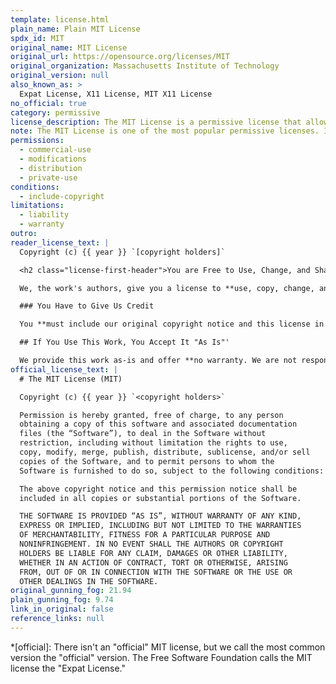 ```yaml
---
template: license.html
plain_name: Plain MIT License
spdx_id: MIT
original_name: MIT License
original_url: https://opensource.org/licenses/MIT
original_organization: Massachusetts Institute of Technology
original_version: null
also_known_as: >
  Expat License, X11 License, MIT X11 License
no_official: true
category: permissive
license_description: The MIT License is a permissive license that allows you to do whatever you want with the work <strong>as long as you include the original copyright and license notice</strong> in any copy of the software/source.
note: The MIT License is one of the most popular permissive licenses. It is a simple, clear license that allows you to do almost anything with a work as long as you give credit to the original author.
permissions:
  - commercial-use
  - modifications
  - distribution
  - private-use
conditions:
  - include-copyright
limitations:
  - liability
  - warranty
outro:
reader_license_text: |
  Copyright (c) {{ year }} `[copyright holders]`

  <h2 class="license-first-header">You are Free to Use, Change, and Share This Work</h2>

  We, the work's authors, give you a license to **use, copy, change, and share the work and all related materials for free.** You can also sell or license the work under different terms. You agree to these terms by using, copying, or sharing the work. Everyone who gets a copy of this work may use the work under these terms.

  ### You Have to Give Us Credit

  You **must include our original copyright notice and this license in all copies or substantial portions of this work.**

  ## If You Use This Work, You Accept It "As Is"'

  We provide this work as-is and offer **no warranty. We are not responsible for any for any damages or problems** from your use of the work.
official_license_text: |
  # The MIT License (MIT)

  Copyright (c) {{ year }} `<copyright holders>`

  Permission is hereby granted, free of charge, to any person
  obtaining a copy of this software and associated documentation
  files (the “Software”), to deal in the Software without
  restriction, including without limitation the rights to use,
  copy, modify, merge, publish, distribute, sublicense, and/or sell
  copies of the Software, and to permit persons to whom the
  Software is furnished to do so, subject to the following conditions:

  The above copyright notice and this permission notice shall be
  included in all copies or substantial portions of the Software.

  THE SOFTWARE IS PROVIDED “AS IS”, WITHOUT WARRANTY OF ANY KIND,
  EXPRESS OR IMPLIED, INCLUDING BUT NOT LIMITED TO THE WARRANTIES
  OF MERCHANTABILITY, FITNESS FOR A PARTICULAR PURPOSE AND
  NONINFRINGEMENT. IN NO EVENT SHALL THE AUTHORS OR COPYRIGHT
  HOLDERS BE LIABLE FOR ANY CLAIM, DAMAGES OR OTHER LIABILITY,
  WHETHER IN AN ACTION OF CONTRACT, TORT OR OTHERWISE, ARISING
  FROM, OUT OF OR IN CONNECTION WITH THE SOFTWARE OR THE USE OR
  OTHER DEALINGS IN THE SOFTWARE.
original_gunning_fog: 21.94
plain_gunning_fog: 9.74
link_in_original: false
reference_links: null
---
```


*[official]: There isn't an "official" MIT license, but we call the most common version the "official" version. The Free Software Foundation calls the MIT license the "Expat License."
